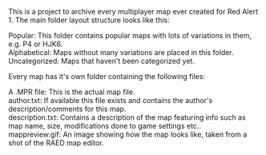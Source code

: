 This is a project to archive every multiplayer map ever created for Red Alert 1. The main folder layout structure looks like this:

Popular: This folder contains popular maps with lots of variations in them, e.g. P4 or HJK6.  
Alphabetical: Maps without many variations are placed in this folder.  
Uncategorized: Maps that haven't been categorized yet.  

Every map has it's own folder containing the following files:

A .MPR file: This is the actual map file.  
author.txt: If available this file exists and contains the author's description/comments for this map.  
description.txt: Contains a description of the map featuring info such as map name, size, modifications done to game settings etc..  
mappreview.gif: An image showing how the map looks like, taken from a shot of the RAED map editor.  